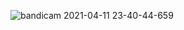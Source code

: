 ![bandicam 2021-04-11 23-40-44-659](https://user-images.githubusercontent.com/74311713/114325781-882d2300-9b3a-11eb-897a-412dc88e3d32.jpg)
